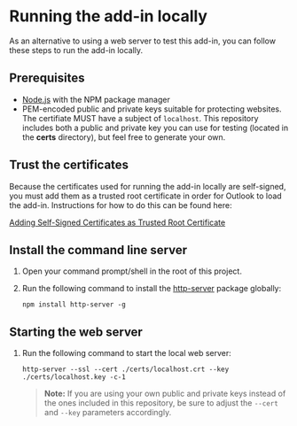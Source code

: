 # Running the add-in locally

As an alternative to using a web server to test this add-in, you can follow these steps to run the add-in locally.

## Prerequisites

- [Node.js](https://nodejs.org/en/) with the NPM package manager
- PEM-encoded public and private keys suitable for protecting websites. The certifiate MUST have a subject of `localhost`. This repository includes both a public and private key you can use for testing (located in the **certs** directory), but feel free to generate your own.

## Trust the certificates

Because the certificates used for running the add-in locally are self-signed, you must add them as a trusted root certificate in order for Outlook to load the add-in. Instructions for how to do this can be found here:

[Adding Self-Signed Certificates as Trusted Root Certificate](https://github.com/OfficeDev/generator-office/blob/master/src/docs/ssl.md)

## Install the command line server

1. Open your command prompt/shell in the root of this project.
1. Run the following command to install the [http-server](https://www.npmjs.com/package/http-server) package globally:

    ```
    npm install http-server -g
    ```

## Starting the web server

1. Run the following command to start the local web server:

    ```
    http-server --ssl --cert ./certs/localhost.crt --key ./certs/localhost.key -c-1
    ```

    > **Note:** If you are using your own public and private keys instead of the ones included in this repository, be sure to adjust the `--cert` and `--key` parameters accordingly.